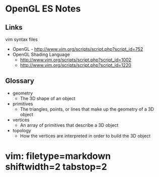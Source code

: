 # OpenGL ES Notes #

## Links ##
vim syntax files
- OpenGL - http://www.vim.org/scripts/script.php?script_id=752
- OpenGL Shading Language
  - http://www.vim.org/scripts/script.php?script_id=1002
  - http://www.vim.org/scripts/script.php?script_id=1220

## Glossary ##
- geometry
  - The 3D shape of an object
- primitives
  - The triangles, points, or lines that make up the geometry of a 3D object
- vertices
  - An array of primitives that describe a 3D object
- topology
  - How the vertices are interpreted in order to build the 3D object



# vim: filetype=markdown shiftwidth=2 tabstop=2
